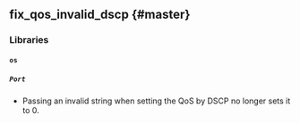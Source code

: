 fix_qos_invalid_dscp {#master}
--------------------

### Libraries

#### `os`

##### `Port`

* Passing an invalid string when setting the QoS by DSCP no longer sets it to 0.
